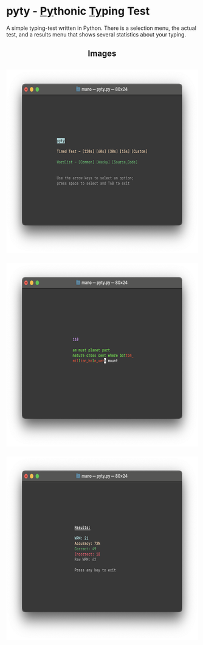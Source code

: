 # pyty - <ins>Py</ins>thonic <ins>Ty</ins>ping Test

<p>A simple typing-test written in Python. There is a selection menu, the actual test, and a results menu that shows several statistics about your typing.</p>

<h2 align="center"> Images <h2>
<p align="center">
  <img src="/docs/images/image-3.png" width="682" height="483">
</p>
<p align="center">
  <img src="/docs/images/image-2.png" width="682" height="483">
</p>
<p align="center">
  <img src="/docs/images/image-1.png" width="682" height="483">
</p>
